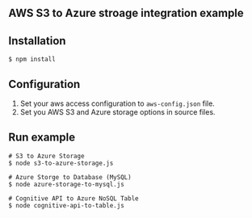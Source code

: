 AWS S3 to Azure stroage integration example
--------------------------------------------

## Installation

```
$ npm install
```

## Configuration

1. Set your aws access configuration to `aws-config.json` file.
1. Set you AWS S3 and Azure storage options in source files.

## Run example

```
# S3 to Azure Storage
$ node s3-to-azure-storage.js

# Azure Storge to Database (MySQL)
$ node azure-storage-to-mysql.js

# Cognitive API to Azure NoSQL Table
$ node cognitive-api-to-table.js
```
